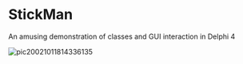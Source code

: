 # StickMan
An amusing demonstration of classes and GUI interaction in Delphi 4


![pic20021011814336135](https://github.com/joshi1983/StickMan/assets/11838191/09d4d7df-c2b2-4f98-9d26-fb8e5298f24f)

